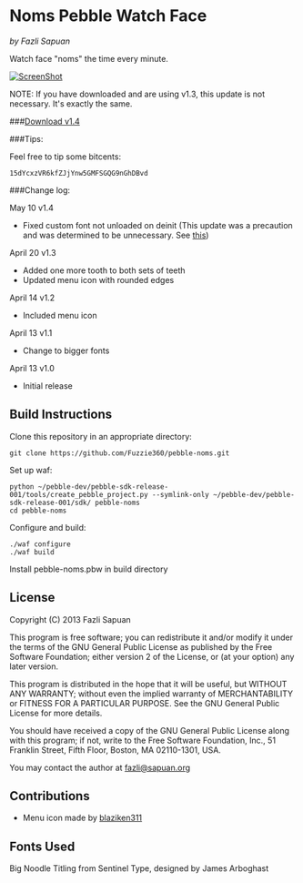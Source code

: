 # Noms Pebble Watch Face
_by Fazli Sapuan_

Watch face "noms" the time every minute.

[![ScreenShot](http://i.imgur.com/8EktpNe.gif)](http://imgur.com/8EktpNe)

NOTE: If you have downloaded and are using v1.3, this update is not necessary. It's exactly the same.

###[Download v1.4](https://www.dropbox.com/s/4rseffz5e083q5t/pebble-noms-1.4.pbw)

###Tips:

Feel free to tip some bitcents:

	15dYcxzVR6kfZJjYnw5GMFSGQG9nGhDBvd

###Change log:

May 10 v1.4
* Fixed custom font not unloaded on deinit (This update was a precaution and was determined to be unnecessary. See [this]( http://forums.getpebble.com/discussion/comment/35808#Comment_35808))

April 20 v1.3
* Added one more tooth to both sets of teeth
* Updated menu icon with rounded edges

April 14 v1.2
* Included menu icon

April 13 v1.1
* Change to bigger fonts

April 13 v1.0
* Initial release

## Build Instructions

Clone this repository in an appropriate directory:

	git clone https://github.com/Fuzzie360/pebble-noms.git

Set up waf:

	python ~/pebble-dev/pebble-sdk-release-001/tools/create_pebble_project.py --symlink-only ~/pebble-dev/pebble-sdk-release-001/sdk/ pebble-noms
	cd pebble-noms

Configure and build:

	./waf configure
	./waf build

Install pebble-noms.pbw in build directory

## License

Copyright (C) 2013  Fazli Sapuan

This program is free software; you can redistribute it and/or
modify it under the terms of the GNU General Public License
as published by the Free Software Foundation; either version 2
of the License, or (at your option) any later version.

This program is distributed in the hope that it will be useful,
but WITHOUT ANY WARRANTY; without even the implied warranty of
MERCHANTABILITY or FITNESS FOR A PARTICULAR PURPOSE.  See the
GNU General Public License for more details.

You should have received a copy of the GNU General Public License
along with this program; if not, write to the Free Software
Foundation, Inc., 51 Franklin Street, Fifth Floor, Boston, MA  02110-1301, USA.

You may contact the author at fazli@sapuan.org

## Contributions

* Menu icon made by [blaziken311](http://www.reddit.com/user/blaziken311)

## Fonts Used

Big Noodle Titling from Sentinel Type, designed by James Arboghast

